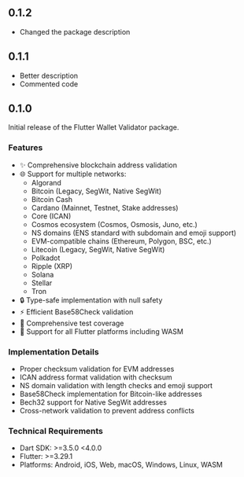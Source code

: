 ## 0.1.2

- Changed the package description

## 0.1.1

- Better description
- Commented code

## 0.1.0

Initial release of the Flutter Wallet Validator package.

### Features

- ✨ Comprehensive blockchain address validation
- 🌐 Support for multiple networks:
  - Algorand
  - Bitcoin (Legacy, SegWit, Native SegWit)
  - Bitcoin Cash
  - Cardano (Mainnet, Testnet, Stake addresses)
  - Core (ICAN)
  - Cosmos ecosystem (Cosmos, Osmosis, Juno, etc.)
  - NS domains (ENS standard with subdomain and emoji support)
  - EVM-compatible chains (Ethereum, Polygon, BSC, etc.)
  - Litecoin (Legacy, SegWit, Native SegWit)
  - Polkadot
  - Ripple (XRP)
  - Solana
  - Stellar
  - Tron
- 🔒 Type-safe implementation with null safety
- ⚡ Efficient Base58Check validation
- 🧪 Comprehensive test coverage
- 📱 Support for all Flutter platforms including WASM

### Implementation Details

- Proper checksum validation for EVM addresses
- ICAN address format validation with checksum
- NS domain validation with length checks and emoji support
- Base58Check implementation for Bitcoin-like addresses
- Bech32 support for Native SegWit addresses
- Cross-network validation to prevent address conflicts

### Technical Requirements

- Dart SDK: >=3.5.0 <4.0.0
- Flutter: >=3.29.1
- Platforms: Android, iOS, Web, macOS, Windows, Linux, WASM
